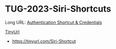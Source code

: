 # TUG-2023-Siri-Shortcuts

Long URL:
[Authentication Shortcut & Credentials](https://github.com/NSA-Computer-Exchange/TUG-2023-Siri-Shortcuts/blob/main/SiriAuthShortcuts.zip)

[TinyUrl](https://tinyurl.com/Siri-Shortcut)
- https://tinyurl.com/Siri-Shortcut
